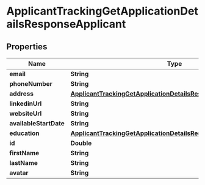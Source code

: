

# ApplicantTrackingGetApplicationDetailsResponseApplicant


## Properties

| Name | Type | Description | Notes |
|------------ | ------------- | ------------- | -------------|
|**email** | **String** |  |  [optional] |
|**phoneNumber** | **String** |  |  [optional] |
|**address** | [**ApplicantTrackingGetApplicationDetailsResponseApplicantAddress**](ApplicantTrackingGetApplicationDetailsResponseApplicantAddress.md) |  |  [optional] |
|**linkedinUrl** | **String** |  |  [optional] |
|**websiteUrl** | **String** |  |  [optional] |
|**availableStartDate** | **String** |  |  [optional] |
|**education** | [**ApplicantTrackingGetApplicationDetailsResponseApplicantEducation**](ApplicantTrackingGetApplicationDetailsResponseApplicantEducation.md) |  |  [optional] |
|**id** | **Double** |  |  [optional] |
|**firstName** | **String** |  |  [optional] |
|**lastName** | **String** |  |  [optional] |
|**avatar** | **String** |  |  [optional] |




